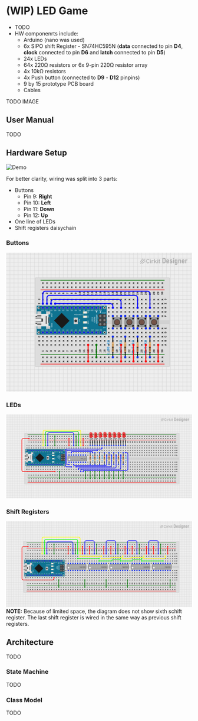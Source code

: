 ﻿# (WIP) LED Game

- TODO
- HW componenrts include:
    - Arduino (nano was used)
    - 6x SIPO shift Register - SN74HC595N (**data** connected to pin **D4**, **clock** connected to pin **D6** and **latch** connected to pin **D5**)
    - 24x LEDs
    - 64x 220Ω resistors or 6x 9-pin 220Ω resistor array
    - 4x 10kΩ resistors
    - 4x Push button (connected to **D9** - **D12** pinpins)
    - 9 by 15 prototype PCB board 
    - Cables

TODO IMAGE

## User Manual

TODO

## Hardware Setup

![Demo](media/Setup.gif)

For better clarity, wiring was split into 3 parts:
- Buttons
    - Pin 9: **Right**
    - Pin 10: **Left**
    - Pin 11: **Down**
    - Pin 12: **Up**
- One line of LEDs
- Shift registers daisychain

### Buttons
![Demo](media/Buttons.png)

### LEDs
![Demo](media/LEDs.png)

### Shift Registers
![Demo](media/ShiftRegisterChain.png)
**NOTE:** Because of limited space, the diagram does not show sixth schift register. The last shift register is wired in the same way as previous shift registers.

## Architecture
TODO

### State Machine
TODO

### Class Model
TODO

